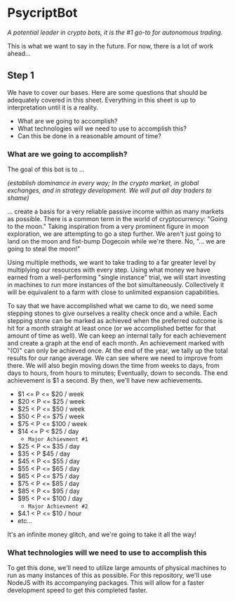 # PsycriptBot

*A potential leader in crypto bots, it is the #1 go-to for autonomous trading.*

This is what we want to say in the future. For now, there is a lot of work ahead...

## Step 1
We have to cover our bases. Here are some questions that should be adequately covered in this sheet. Everything in this sheet is up to interpretation until it is a reality. 

- What are we going to accomplish?
- What technologies will we need to use to accomplish this? 
- Can this be done in a reasonable amount of time? 

### What are we going to accomplish?
The goal of this bot is to ... 

*(establish dominance in every way; In the crypto market, in global exchanges, and in strategy development. We will put all day traders to shame)* 

... create a basis for a very reliable passive income within as many markets as possible. There is a common term in the world of cryptocurrency: "Going to the moon." Taking inspiration from a very prominent figure in moon exploration, we are attempting to go a step further. We aren't just going to land on the moon and fist-bump Dogecoin while we're there. No, "... we are going to steal the moon!"

Using multiple methods, we want to take trading to a far greater level by multiplying our resources with every step. Using what money we have earned from a well-performing "single instance" trial, we will start investing in machines to run more instances of the bot simultaneously. Collectively it will be equivalent to a farm with close to unlimited expansion capabilities.

To say that we have accomplished what we came to do, we need some stepping stones to give ourselves a reality check once and a while. Each stepping stone can be marked as achieved when the preferred outcome is hit for a month straight at least once (or we accomplished better for that amount of time as well). We can keep an internal tally for each achievement and create a graph at the end of each month. An achievement marked with "(O)" can only be achieved once. At the end of the year, we tally up the total results for our range average. We can see where we need to improve from there. We will also begin moving down the time from weeks to days, from days to hours, from hours to minutes; Eventually, down to seconds. The end achievement is $1 a second. By then, we'll have new achievements.

- $1 <= P <= $20 / week
- $20 < P  <= $25 / week 
- $25 < P <= $50 / week
- $50 < P <= $75 / week
- $75 < P <= $100 / week
- $14 <= P < $25 / day 
    - `Major Achievment #1`
- $25 < P <= $35 / day
- $35 < P $45 / day
- $45 < P <= $55 / day
- $55 < P <= $65 / day
- $65  < P <= $75 / day
- $75  < P <= $85 / day
- $85  < P <= $95 / day
- $95 < P <= $100 / day 
    - `Major Achievment #2`
- $4.1 < P <= $10 / hour
- etc...

It's an infinite money glitch, and we're going to take it all the way!

### What technologies will we need to use to accomplish this

To get this done, we'll need to utilize large amounts of physical machines to run as many instances of this as possible. For this repository, we'll use NodeJS with its accompanying packages. This will allow for a faster development speed to get this completed faster.